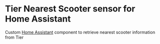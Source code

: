 # Tier Nearest Scooter sensor for Home Assistant

Custom [Home Assistant](https://www.home-assistant.io) component to retrieve nearest scooter information from Tier
